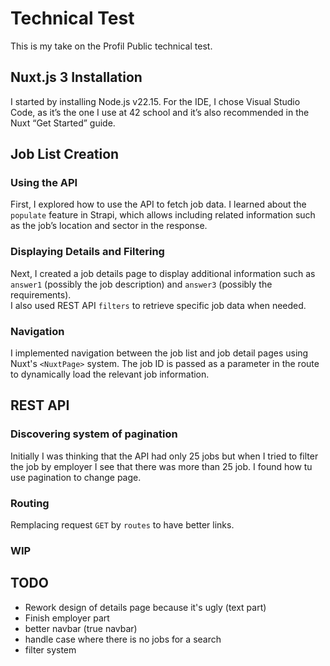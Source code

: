 # Technical Test  
This is my take on the Profil Public technical test.

## Nuxt.js 3 Installation  
I started by installing Node.js v22.15. For the IDE, I chose Visual Studio Code, as it’s the one I use at 42 school and it’s also recommended in the Nuxt “Get Started” guide.

## Job List Creation  

### Using the API  
First, I explored how to use the API to fetch job data. I learned about the `populate` feature in Strapi, which allows including related information such as the job’s location and sector in the response.

### Displaying Details and Filtering  
Next, I created a job details page to display additional information such as `answer1` (possibly the job description) and `answer3` (possibly the requirements).  
I also used REST API `filters` to retrieve specific job data when needed.

### Navigation  
I implemented navigation between the job list and job detail pages using Nuxt's `<NuxtPage>` system. The job ID is passed as a parameter in the route to dynamically load the relevant job information.


## REST API

### Discovering system of pagination
Initially I was thinking that the API had only 25 jobs but when I tried to filter the job by employer I see that there was more than 25 job.
I found how tu use pagination to change page.

### Routing
Remplacing request `GET` by `routes` to have better links.


### WIP

## TODO

- Rework design of details page because it's ugly (text part)
- Finish employer part
- better navbar (true navbar)
- handle case where there is no jobs for a search
- filter system
